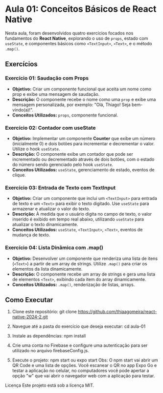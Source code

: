# Aula 01: Conceitos Básicos de React Native

Nesta aula, foram desenvolvidos quatro exercícios focados nos fundamentos do **React Native**, explorando o uso de `props`, estado com `useState`, e componentes básicos como `<TextInput>`, `<Text>`, e o método `.map()`.

## Exercícios

### Exercício 01: Saudação com Props
- **Objetivo:** Criar um componente funcional que aceita um nome como prop e exibe uma mensagem de saudação.
- **Descrição:** O componente recebe o nome como uma `prop` e exibe uma mensagem personalizada, por exemplo: "Olá, Thiago! Seja bem-vindo(a)!".
- **Conceitos Utilizados:** `props`, componente funcional.

### Exercício 02: Contador com useState
- **Objetivo:** Implementar um componente **Counter** que exibe um número (inicialmente 0) e dois botões para incrementar e decrementar o valor. Utilize o hook `useState`.
- **Descrição:** O componente exibe um contador que pode ser incrementado ou decrementado através de dois botões, com o estado do número sendo gerenciado pelo hook `useState`.
- **Conceitos Utilizados:** `useState`, gerenciamento de estado, eventos de clique.

### Exercício 03: Entrada de Texto com TextInput
- **Objetivo:** Criar um componente que inclui um `<TextInput>` para entrada de texto e um `<Text>` para exibir o texto digitado. Use `useState` para armazenar e atualizar o valor do texto.
- **Descrição:** À medida que o usuário digita no campo de texto, o valor inserido é exibido em tempo real abaixo, utilizando `useState` para atualizar o texto dinamicamente.
- **Conceitos Utilizados:** `useState`, `<TextInput>`, `<Text>`, eventos de mudança de texto.

### Exercício 04: Lista Dinâmica com .map()
- **Objetivo:** Desenvolver um componente que renderiza uma lista de itens (`<Text>`) a partir de um array de strings. Utilize `.map()` para criar os elementos da lista dinamicamente.
- **Descrição:** O componente recebe um array de strings e gera uma lista de elementos `<Text>`, exibindo cada item do array dinamicamente.
- **Conceitos Utilizados:** `.map()`, renderização de listas, arrays.

## Como Executar

1. Clone este repositório:
   git clone https://github.com/thiaagomeira/react-native-2024-2.git

2. Navegue até a pasta do exercício que deseja executar:
   cd aula-01

3. Instale as dependências:
   npm install

4. Crie uma conta no Firebase e configure uma autenticação para ser utilizado no arquivo firebaseConfig.js.

5. Execute o projeto:
   npm start ou expo start
   Obs: O npm start vai abrir um QR Code e uma lista de opções. Você escanear o QR no app Expo Go e testar a aplicação no celular, no computadores você pode apertar a opção "w" que vai abrir o navegador web com a     aplicação para testar.

Licença
Este projeto está sob a licença MIT.
